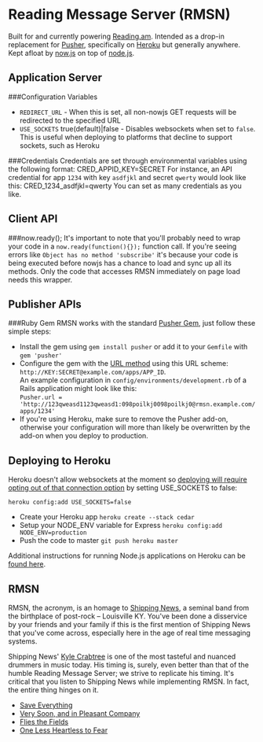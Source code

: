 Reading Message Server (RMSN)
=============================
Built for and currently powering [Reading.am](http://reading.am).
Intended as a drop-in replacement for [Pusher](http://pusher.com),
specifically on [Heroku](http://www.heroku.com) but generally anywhere.
Kept afloat by [now.js](http://nowjs.com) on top of [node.js](http://nodejs.org).

Application Server
------------------
###Configuration Variables

* `REDIRECT_URL` - When this is set, all non-nowjs GET requests will be
  redirected to the specified URL
* `USE_SOCKETS` true(default)|false - Disables websockets when set to
  `false`. This is useful when deploying to platforms that decline to
  support sockets, such as Heroku

###Credentials
Credentials are set through environmental variables using the following
format:
    CRED_APPID_KEY=SECRET
For instance, an API credential for app `1234` with key `asdfjkl` and
secret `qwerty` would look like this:
    CRED_1234_asdfjkl=qwerty
You can set as many credentials as you like.

Client API
----------
###now.ready();
It's important to note that you'll probably need to wrap your code in a
`now.ready(function(){});` function call. If you're seeing errors like
`Object has no method 'subscribe'` it's because your code is being executed
before nowjs has a chance to load and sync up all its methods. Only the
code that accesses RMSN immediately on page load needs this wrapper.

Publisher APIs
--------------
###Ruby Gem
RMSN works with the standard [Pusher Gem](https://github.com/pusher/pusher-gem),
just follow these simple steps:

* Install the gem using `gem install pusher` or add it to your `Gemfile`
  with `gem 'pusher'`
* Configure the gem with the [URL method](https://github.com/pusher/pusher-gem/blob/master/lib/pusher.rb#L50)
  using this URL scheme:  
  `http://KEY:SECRET@example.com/apps/APP_ID`.  
  An example configuration in `config/environments/development.rb` of a
  Rails application might look like this:  
  `Pusher.url = 'http://123qweasd1123qweasd1:098poilkj0098poilkj0@rmsn.example.com/apps/1234'`
* If you're using Heroku, make sure to remove the Pusher add-on, otherwise
  your configuration will more than likely be overwritten by the add-on
  when you deploy to production.

Deploying to Heroku
-----------------
Heroku doesn't allow websockets at the moment so [deploying will require
opting out of that connection option](https://twitter.com/#!/NowJsTeam/status/115861105032708096) by setting USE_SOCKETS to false:

`heroku config:add USE_SOCKETS=false`

* Create your Heroku app `heroku create --stack cedar`
* Setup your NODE_ENV variable for Express `heroku config:add NODE_ENV=production`
* Push the code to master `git push heroku master`

Additional instructions for running Node.js applications on Heroku can
be [found here](http://devcenter.heroku.com/articles/node-js).

RMSN
----
RMSN, the acronym, is an homage to [Shipping News](http://www.shippingnews.org),
a seminal band from the birthplace of post-rock – Louisville KY.
You've been done a disservice by your friends and your family if this is
the first mention of Shipping News that you've come across,
especially here in the age of real time messaging systems.

Shipping News' [Kyle Crabtree](http://history.louisvillehardcore.com/index.php?title=Kyle_Crabtree) is one of the most tasteful and nuanced
drummers in music today. His timing is, surely, even better than that 
of the humble Reading Message Server; we strive to replicate his timing.
It's critical that you listen to Shipping News while implementing RMSN.
In fact, the entire thing hinges on it.

* [Save Everything](http://grooveshark.com/#/album/Save+Everything/649951)
* [Very Soon, and in Pleasant Company](http://grooveshark.com/#/album/Very+Soon+And+In+Pleasant+Company/459292)
* [Flies the Fields](http://grooveshark.com/#/album/Flies+The+Fields/248240)
* [One Less Heartless to Fear](http://shippingnews.bandcamp.com/album/one-less-heartless-to-fear)

